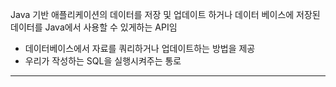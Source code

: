 Java 기반 애플리케이션의 데이터를 저장 및 업데이트 하거나 데이터 베이스에 저장된 데이터를 Java에서 사용할 수 있게하는 API임

- 데이터베이스에서 자료를 쿼리하거나 업데이트하는 방법을 제공
- 우리가 작성하는 SQL을 실행시켜주는 통로

---
